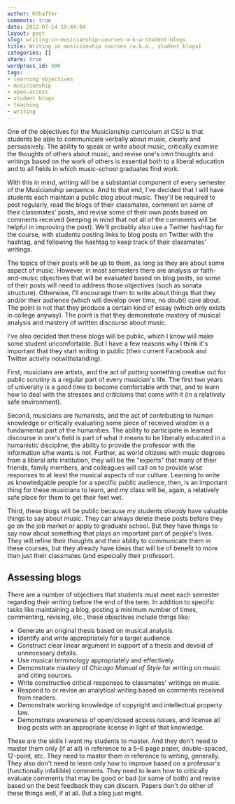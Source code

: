 ```yaml
---
author: KShaffer
comments: true
date: 2012-07-14 19:44:04
layout: post
slug: writing-in-musicianship-courses-a-k-a-student-blogs
title: Writing in musicianship courses (a.k.a., student blogs)
categories: []
share: true
wordpress_id: 506
tags:
- learning objectives
- musicianship
- open-access
- student blogs
- teaching
- writing
---
```


One of the objectives for the Musicianship curriculum at CSU is that students be able to communicate verbally about music, clearly and persuasively. The ability to speak or write about music, critically examine the thoughts of others about music, and revise one's own thoughts and writings based on the work of others is essential both to a liberal education and to all fields in which music-school graduates find work.

With this in mind, writing will be a substantial component of every semester of the Musicianship sequence. And to that end, I've decided that I will have students each maintain a public blog about music. They'll be required to post regularly, read the blogs of their classmates, comment on some of their classmates' posts, and revise some of their own posts based on comments received (keeping in mind that not all of the comments will be helpful in improving the post). We'll probably also use a Twitter hashtag for the course, with students posting links to blog posts on Twitter with the hashtag, and following the hashtag to keep track of their classmates' writings.

The topics of their posts will be up to them, as long as they are about some aspect of music. However, in most semesters there are analysis or faith-and-music objectives that will be evaluated based on blog posts, so some of their posts will need to address those objectives (such as sonata structure). Otherwise, I'll encourage them to write about things that they and/or their audience (which will develop over time, no doubt) care about. The point is not that they produce a certain kind of essay (which only exists in college anyway). The point is that they demonstrate mastery of musical analysis and mastery of written discourse about music.

I've also decided that these blogs will be public, which I know will make some student uncomfortable. But I have a few reasons why I think it's important that they start writing in public (their current Facebook and Twitter activity notwithstanding).

First, musicians are artists, and the act of putting something creative out for public scrutiny is a regular part of every musician's life. The first two years of university is a good time to become comfortable with that, and to learn how to deal with the stresses and criticisms that come with it (in a relatively safe environment).

Second, musicians are humanists, and the act of contributing to human knowledge or critically evaluating some piece of received wisdom is a fundamental part of the humanities. The ability to participate in learned discourse in one's field is part of what it means to be liberally educated in a humanistic discipline; the ability to provide the professor with the information s/he wants is not. Further, as world citizens with music degrees from a liberal arts institution, they will be the "experts" that many of their friends, family members, and colleagues will call on to provide wise responses to at least the musical aspects of our culture. Learning to write as knowledgable people for a specific public audience, then, is an important thing for these musicians to learn, and my class will be, again, a relatively safe place for them to get their feet wet.

Third, these blogs will be public because my students _already_ have valuable things to say about music. They can always delete these posts before they go on the job market or apply to graduate school. But they have things to say now about something that plays an important part of people's lives. They will refine their thoughts and their ability to communicate them in these courses, but they already have ideas that will be of benefit to more than just their classmates (and especially their professor).



## Assessing blogs



There are a number of objectives that students must meet each semester regarding their writing before the end of the term. In addition to specific tasks like maintaining a blog, posting a minimum number of times, commenting, revising, etc., these objectives include things like:





  * Generate an original thesis based on musical analysis.  
  * Identify and write appropriately for a target audience.  
  * Construct clear linear argument in support of a thesis and devoid of unnecessary details.  
  * Use musical terminology appropriately and effectively.  
  * Demonstrate mastery of _Chicago Manual of Style_ for writing on music and citing sources.  
  * Write constructive critical responses to classmates' writings on music.  
  * Respond to or revise an analytical writing based on comments received from readers.  
  * Demonstrate working knowledge of copyright and intellectual property law.  
  * Demonstrate awareness of open/closed access issues, and license all blog posts with an appropriate license in light of that knowledge.



These are the skills I want my students to master. And they don't need to master them only (if at all) in reference to a 5–6 page paper, double-spaced, 12-point, etc. They need to master them in reference to writing, generally. They also don't need to learn only how to improve based on a professor's (functionally infallible) comments. They need to learn how to critically evaluate comments that may be good or bad (or some of both) and revise based on the best feedback they can discern. Papers don't do either of these things well, if at all. But a blog just might.
